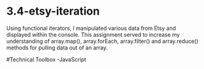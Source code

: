 # 3.4-etsy-iteration
Using functional iterators, I manipulated various data from Etsy and displayed within the console.  This assignment served to increase my understanding of array.map(), array.forEach, array.filter() and array.reduce() methods for pulling data out of an array.

#Technical Toolbox
-JavaScript
